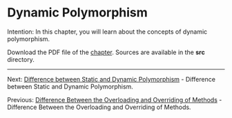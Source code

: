 # Dynamic Polymorphism

Intention: In this chapter, you will learn about the concepts of dynamic polymorphism.

Download the PDF file of the [chapter](chapter_20.pdf). Sources are available in the <b>src</b> directory. 

<hr>

Next: [Difference between Static and Dynamic Polymorphism](chapter_21.md
"Difference between Static and Dynamic Polymorphism") -
Difference between Static and Dynamic Polymorphism.

Previous: [Difference Between the Overloading and Overriding of Methods](chapter_19.md
"Difference Between the Overloading and Overriding of Methods") -
Difference Between the Overloading and Overriding of Methods.